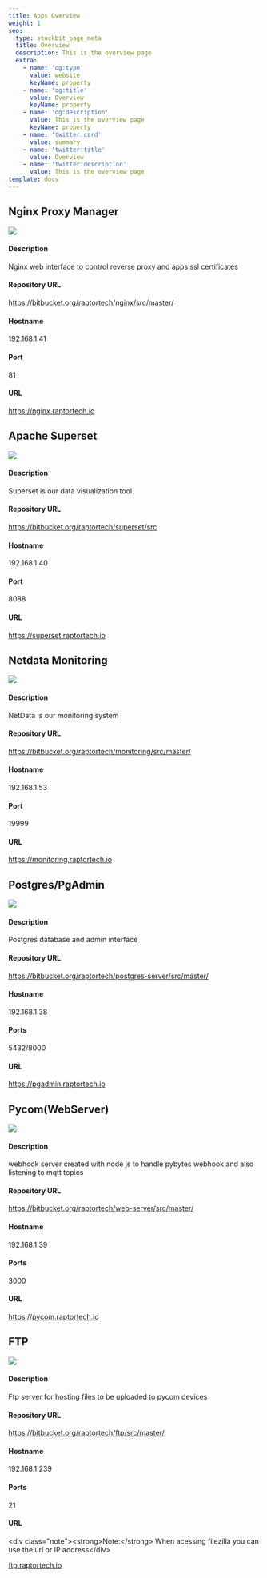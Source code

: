 ```yaml
---
title: Apps Overview
weight: 1
seo:
  type: stackbit_page_meta
  title: Overview
  description: This is the overview page
  extra:
    - name: 'og:type'
      value: website
      keyName: property
    - name: 'og:title'
      value: Overview
      keyName: property
    - name: 'og:description'
      value: This is the overview page
      keyName: property
    - name: 'twitter:card'
      value: summary
    - name: 'twitter:title'
      value: Overview
    - name: 'twitter:description'
      value: This is the overview page
template: docs
---
```

## Nginx Proxy Manager

![](https://nginxproxymanager.com/logo.png)

#### Description 

Nginx web interface to control reverse proxy and apps ssl certificates

#### Repository URL

<https://bitbucket.org/raptortech/nginx/src/master/>

#### Hostname  

192.168.1.41

#### Port 

81

#### URL

<https://nginx.raptortech.io>

## Apache Superset

![](https://assets-global.website-files.com/5f1c75e63b2f950eb473d3e4/6074a31575b7070ae2d89b6a\_60637aaa931b346de4e721e2\_apache-superset-200x200.png)

#### Description 

Superset is our data visualization tool. 

#### Repository URL

<https://bitbucket.org/raptortech/superset/src>

#### Hostname  

192.168.1.40 

#### Port 

8088

#### URL

<https://superset.raptortech.io>

## Netdata Monitoring

![](https://user-images.githubusercontent.com/1153921/95268672-a3665100-07ec-11eb-8078-db619486d6ad.png)

#### Description 

NetData is our monitoring system

#### Repository URL

<https://bitbucket.org/raptortech/monitoring/src/master/>

#### Hostname  

192.168.1.53

#### Port 

19999

#### URL

<https://monitoring.raptortech.io>

## Postgres/PgAdmin

![](https://res.cloudinary.com/practicaldev/image/fetch/s--0DU6X2of--/c_imagga_scale,f_auto,fl_progressive,h\_1080,q_auto,w\_1080/https://dev-to-uploads.s3.amazonaws.com/i/vdj2zzqchoxcs654lz9s.png)

#### Description 

Postgres database and admin interface

#### Repository URL

<https://bitbucket.org/raptortech/postgres-server/src/master/>

#### Hostname  

192.168.1.38

#### Ports

5432/8000

#### URL

<https://pgadmin.raptortech.io>

## Pycom(WebServer)

![](https://upload.wikimedia.org/wikipedia/commons/thumb/d/d9/Node.js_logo.svg/1280px-Node.js_logo.svg.png)

#### Description 

webhook server created with node js to handle pybytes webhook and also listening to mqtt topics

#### Repository URL

<https://bitbucket.org/raptortech/web-server/src/master/>

#### Hostname  

192.168.1.39

#### Ports

3000

#### URL

<https://pycom.raptortech.io>

## FTP

![](https://cdn.sisense.com/wp-content/uploads/FTP\_\__FTPS12.png)

#### Description 

Ftp server for hosting files to be uploaded to pycom devices

#### Repository URL

<https://bitbucket.org/raptortech/ftp/src/master/>

#### Hostname  

192.168.1.239

#### Ports

21

#### URL

\<div class="note">\<strong>Note:\</strong> When acessing filezilla you can use the url or IP address\</div>

[ftp.raptortech.io](ftp.raptortech.io)
